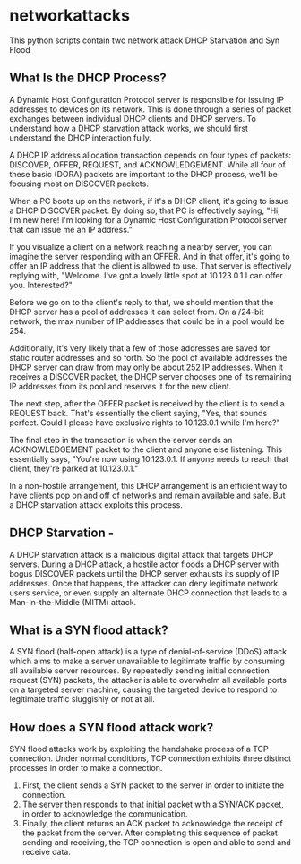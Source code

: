 # networkattacks
This python scripts contain two network attack DHCP Starvation and Syn Flood

## What Is the DHCP Process?
A Dynamic Host Configuration Protocol server is responsible for issuing IP addresses to devices on its network. This is done through a series of packet exchanges between individual DHCP clients and DHCP servers. To understand how a DHCP starvation attack works, we should first understand the DHCP interaction fully.

A DHCP IP address allocation transaction depends on four types of packets: DISCOVER, OFFER, REQUEST, and ACKNOWLEDGEMENT. While all four of these basic (DORA) packets are important to the DHCP process, we'll be focusing most on DISCOVER packets.

When a PC boots up on the network, if it's a DHCP client, it's going to issue a DHCP DISCOVER packet. By doing so, that PC is effectively saying, "Hi, I'm new here! I'm looking for a Dynamic Host Configuration Protocol server that can issue me an IP address."

If you visualize a client on a network reaching a nearby server, you can imagine the server responding with an OFFER. And in that offer, it's going to offer an IP address that the client is allowed to use. That server is effectively replying with, "Welcome. I've got a lovely little spot at 10.123.0.1 I can offer you. Interested?"

Before we go on to the client's reply to that, we should mention that the DHCP server has a pool of addresses it can select from. On a /24-bit network, the max number of IP addresses that could be in a pool would be 254.

Additionally, it's very likely that a few of those addresses are saved for static router addresses and so forth. So the pool of available addresses the DHCP server can draw from may only be about 252 IP addresses. When it receives a DISCOVER packet, the DHCP server chooses one of its remaining IP addresses from its pool and reserves it for the new client.

The next step, after the OFFER packet is received by the client is to send a REQUEST back. That's essentially the client saying, "Yes, that sounds perfect. Could I please have exclusive rights to 10.123.0.1 while I'm here?"

The final step in the transaction is when the server sends an ACKNOWLEDGEMENT packet to the client and anyone else listening. This essentially says, "You're now using 10.123.0.1. If anyone needs to reach that client, they're parked at 10.123.0.1."

In a non-hostile arrangement, this DHCP arrangement is an efficient way to have clients pop on and off of networks and remain available and safe. But a DHCP starvation attack exploits this process.

## DHCP Starvation -
A DHCP starvation attack is a malicious digital attack that targets DHCP servers. During a DHCP attack, a hostile actor floods a DHCP server with bogus DISCOVER packets until the DHCP server exhausts its supply of IP addresses. Once that happens, the attacker can deny legitimate network users service, or even supply an alternate DHCP connection that leads to a Man-in-the-Middle (MITM) attack.

## What is a SYN flood attack?
A SYN flood (half-open attack) is a type of denial-of-service (DDoS) attack which aims to make a server unavailable to legitimate traffic by consuming all available server resources. By repeatedly sending initial connection request (SYN) packets, the attacker is able to overwhelm all available ports on a targeted server machine, causing the targeted device to respond to legitimate traffic sluggishly or not at all.

## How does a SYN flood attack work?
SYN flood attacks work by exploiting the handshake process of a TCP connection. Under normal conditions, TCP connection exhibits three distinct processes in order to make a connection.

1) First, the client sends a SYN packet to the server in order to initiate the connection.
2) The server then responds to that initial packet with a SYN/ACK packet, in order to acknowledge the communication.
3) Finally, the client returns an ACK packet to acknowledge the receipt of the packet from the server. After completing this sequence of packet sending and receiving, the TCP connection is open and able to send and receive data.
